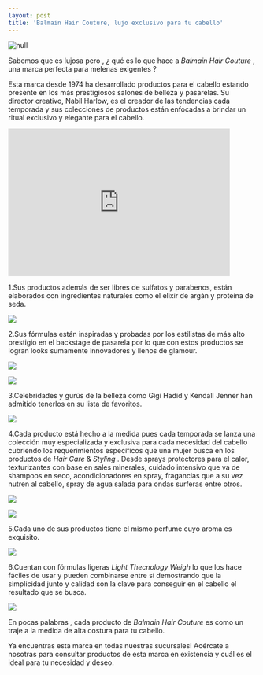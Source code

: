 ```yaml
---
layout: post
title: 'Balmain Hair Couture, lujo exclusivo para tu cabello'
---
```

![null](/img/uploads/balmain.jpg)

Sabemos que es lujosa pero , ¿ qué es lo que hace a _Balmain Hair Couture_ , una marca perfecta para melenas exigentes ?

Esta marca desde 1974 ha desarrollado productos para el cabello estando presente en los más prestigiosos salones de belleza y pasarelas. Su director creativo, Nabil Harlow, es el creador de las tendencias cada temporada y sus colecciones de productos están enfocadas a brindar un ritual exclusivo y elegante para el cabello.

<iframe width="450" height="300" src="https://www.youtube.com/embed/W7-Sqed4_Z4" frameborder="0" allow="accelerometer; autoplay; encrypted-media; gyroscope; picture-in-picture" allowfullscreen></iframe>

1.Sus productos además de ser libres de sulfatos y parabenos, están elaborados con ingredientes naturales como el elixir de argán y proteína de seda.

![](/img/uploads/serum.jpg)

2.Sus fórmulas están inspiradas y probadas por los estilistas de más alto prestigio en el backstage de pasarela por lo que con estos productos se logran looks sumamente innovadores y llenos de glamour. 

![](/img/uploads/balmainlook.jpg)

![](/img/uploads/balmainlookcadena.jpg)

3.Celebridades y gurús de la belleza como Gigi Hadid y Kendall Jenner han admitido tenerlos en su lista de favoritos.

![](/img/uploads/gigihadid.jpg)

4.Cada producto está hecho a la medida pues cada temporada se lanza una colección muy especializada y exclusiva para cada necesidad del cabello cubriendo los requerimientos específicos que una mujer busca en los productos de _Hair Care_ & _Styling_  . Desde sprays protectores para el calor, texturizantes con base en sales minerales, cuidado intensivo que va de shampoos en seco,  acondicionadores en spray, fragancias que a su vez nutren al cabello, spray de agua salada para ondas surferas entre otros.

![](/img/uploads/texturizado.jpg)

![](/img/uploads/cera.jpg)

5.Cada uno de sus productos tiene el mismo perfume cuyo aroma es exquisito.

![](/img/uploads/balmainperfume.jpg)

6.Cuentan con fórmulas ligeras _Light Thecnology Weigh_ lo que los hace fáciles de usar y pueden combinarse entre sí demostrando que la simplicidad junto y calidad son la clave para conseguir en el cabello el resultado que se busca.

![](/img/uploads/balmainshampoo.jpg)

En pocas palabras , cada producto de _Balmain Hair Couture_ es como un traje a la medida de alta costura para tu cabello.

Ya encuentras esta marca en todas nuestras sucursales! Acércate a nosotras para consultar productos de esta marca en existencia y cuál es el ideal para tu necesidad y deseo.
